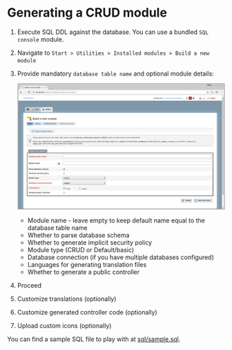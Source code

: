 # Generating a CRUD module

1. Execute SQL DDL against the database. You can use a bundled `SQL console` module.
2. Navigate to `Start > Utilities > Installed modules > Build a new module`
3. Provide mandatory `database table name` and optional module details:

    ![Generating a CRUD module](screens/GENERATING_A_CRUD_MODULE_1.png)
    * Module name - leave empty to keep default name equal to the database table name
    * Whether to parse database schema
    * Whether to generate implicit security policy
    * Module type (CRUD or Default/basic)
    * Database connection (if you have multiple databases configured)
    * Languages for generating translation files
    * Whether to generate a public controller
    
4. Proceed
5. Customize translations (optionally)
6. Customize generated controller code (optionally)
7. Upload custom icons (optionally)

You can find a sample SQL file to play with at [sql/sample.sql](sql/sample.sql).